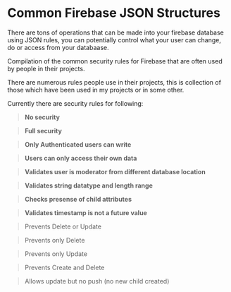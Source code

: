 # Common Firebase JSON Structures

There are tons of operations that can be made into your firebase database using JSON rules, you can potentially control what your user can change, do or access from your databaase.

Compilation of the common security rules for Firebase that are often used by people in their projects.

There are numerous rules people use in their projects, this is collection of those which have been used in my projects or in some other.

Currently there are security rules for following:

>**No security**

>**Full security**

>**Only Authenticated users can write**

>**Users can only access their own data**

>**Validates user is moderator from different database location**

>**Validates string datatype and length range**

>**Checks presense of child attributes**

>**Validates timestamp is not a future value**

>Prevents Delete or Update

>Prevents only Delete

>Prevents only Update

>Prevents Create and Delete

>Allows update but no push (no new child created)
